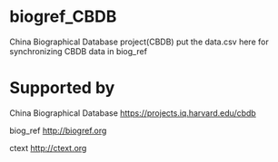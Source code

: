 # biogref_CBDB

China Biographical Database project(CBDB) put the data.csv here for synchronizing CBDB data in biog_ref

# Supported by

China Biographical Database https://projects.iq.harvard.edu/cbdb

biog_ref http://biogref.org

ctext http://ctext.org
